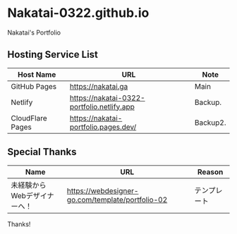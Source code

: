 # Nakatai-0322.github.io

Nakatai's Portfolio

## Hosting Service List

| Host Name        | URL                                  | Note      |
| --- | --- | --- |
| GitHub Pages     | https://nakatai.ga                   | Main      |
| Netlify          | https://nakatai-0322-portfolio.netlify.app         | Backup.   |
| CloudFlare Pages | https://nakatai-portfolio.pages.dev/ | Backup2. |

## Special Thanks

|Name|URL|Reason|
|--- | --- |---|
|未経験からWebデザイナーへ！|https://webdesigner-go.com/template/portfolio-02|テンプレート|

Thanks!